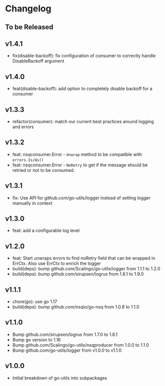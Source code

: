 # Changelog

## To be Released

## v1.4.1

* fix(disable-backoff): fix configuration of consumer to correctly handle DisableBackoff argument

## v1.4.0

* feat(disable-backoff): add option to completely disable backoff for a consumer

## v1.3.3

* refactor(consumer): match our current best practices around logging and errors

## v1.3.2

* feat: nsqconsumer.Error - `Unwrap` method to be compatible with `errors.Is/As()`
* feat: nsqconsumer.Error - `NoRetry` to get if the message should be retried or not to be consumed.

## v1.3.1

* fix: Use API for github.com/go-utils/logger instead of setting logger manually in context

## v1.3.0

* feat: add a configurable log level

## v1.2.0

* feat: Start unwraps errors to find noRetry field that can be wrapped in ErrCtx. Also use ErrCtx to enrich the logger
* build(deps): bump github.com/Scalingo/go-utils/logger from 1.1.1 to 1.2.0
* build(deps): bump github.com/sirupsen/logrus from 1.8.1 to 1.9.0

## v1.1.1

* chore(go): use go 1.17
* build(deps): bump github.com/nsqio/go-nsq from 1.0.8 to 1.1.0

## v1.1.0

* Bump github.com/sirupsen/logrus from 1.7.0 to 1.8.1
* Bump go version to 1.16
* Bump github.com/Scalingo/go-utils/nsqproducer from 1.0.0 to 1.1.0
* Bump github.com/go-utils/logger from v1.0.0 to v1.1.0

## v1.0.0

* Initial breakdown of go-utils into subpackages
